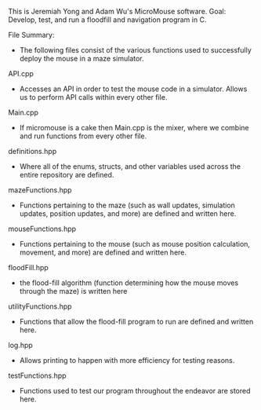 This is Jeremiah Yong and Adam Wu's MicroMouse software. 
Goal: Develop, test, and run a floodfill and navigation program in C. 

File Summary:
- The following files consist of the various functions used to successfully deploy the mouse in a maze simulator.

API.cpp
- Accesses an API in order to test the mouse code in a simulator. Allows us to perform API calls within every other file.

Main.cpp
- If micromouse is a cake then Main.cpp is the mixer, where we combine and run functions from every other file.

definitions.hpp
- Where all of the enums, structs, and other variables used across the entire repository are defined.

mazeFunctions.hpp
- Functions pertaining to the maze (such as wall updates, simulation updates, position updates, and more) are defined and written here.

mouseFunctions.hpp
- Functions pertaining to the mouse (such as mouse position calculation, movement, and more) are defined and written here.

floodFill.hpp
- the flood-fill algorithm (function determining how the mouse moves through the maze) is written here

utilityFunctions.hpp
- Functions that allow the flood-fill program to run are defined and written here.

log.hpp
- Allows printing to happen with more efficiency for testing reasons.

testFunctions.hpp
- Functions used to test our program throughout the endeavor are stored here.

